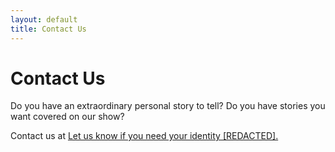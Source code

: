 ```yaml
---
layout: default
title: Contact Us
---
```


<div id="contact">
  <h1 class="pageTitle">Contact Us</h1>
  <div class="contactContent">
    <p class="intro">Do you have an extraordinary personal story to tell? Do you have stories you want covered on our show?</p>
  </div>
  <p>Contact us at <a href="mailto:{{ site.social.email }}" target="_blank"> Let us know if you need your identity [REDACTED].<p>
</div>


